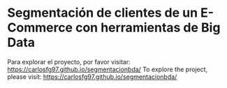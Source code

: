 # Segmentación de clientes de un E-Commerce con herramientas de Big Data

Para explorar el proyecto, por favor visitar: https://carlosfg97.github.io/segmentacionbda/
To explore the project, please visit: https://carlosfg97.github.io/segmentacionbda/
